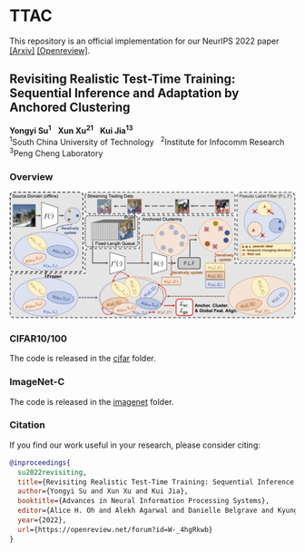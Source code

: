 # TTAC

This repository is an official implementation for our NeurIPS 2022 paper [\[Arxiv\]](https://arxiv.org/abs/2206.02721) [\[Openreview\]](https://openreview.net/forum?id=W-_4hgRkwb).

## Revisiting Realistic Test-Time Training: Sequential Inference and Adaptation by Anchored Clustering

**Yongyi Su<sup>1</sup>** &nbsp; **Xun Xu<sup>21</sup>** &nbsp; **Kui Jia<sup>13</sup>**
<br>
<sup>1</sup>South China University of Technology &nbsp; <sup>2</sup>Institute for Infocomm Research &nbsp; <sup>3</sup>Peng Cheng Laboratory
<br>


### Overview

![](./imgs/Overview_v1.png)


### CIFAR10/100

The code is released in the [cifar](cifar) folder.

### ImageNet-C

The code is released in the [imagenet](imagenet) folder.

### Citation

If you find our work useful in your research, please consider citing:

```bibtex
@inproceedings{
  su2022revisiting,
  title={Revisiting Realistic Test-Time Training: Sequential Inference and Adaptation by Anchored Clustering},
  author={Yongyi Su and Xun Xu and Kui Jia},
  booktitle={Advances in Neural Information Processing Systems},
  editor={Alice H. Oh and Alekh Agarwal and Danielle Belgrave and Kyunghyun Cho},
  year={2022},
  url={https://openreview.net/forum?id=W-_4hgRkwb}
}
```
